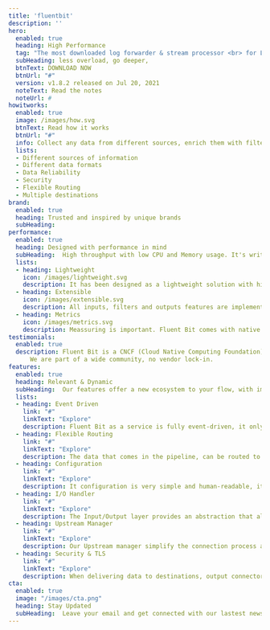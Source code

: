 ```yaml
---
title: 'fluentbit'
description: ''
hero:  
  enabled: true
  heading: High Performance
  tag: "The most downloaded log forwarder & stream processor <br> for Linux, BSD, and OSX."
  subHeading: less overload, go deeper,
  btnText: DOWNLOAD NOW
  btnUrl: "#"
  version: v1.8.2 released on Jul 20, 2021
  noteText: Read the notes
  noteUrl: #
howitworks: 
  enabled: true
  image: /images/how.svg   
  btnText: Read how it works
  btnUrl: "#"
  info: Collect any data from different sources, enrich them with filters and send them to multiple destinations. 
  lists: 
  - Different sources of information
  - Different data formats
  - Data Reliability
  - Security
  - Flexible Routing
  - Multiple destinations 
brand: 
  enabled: true 
  heading: Trusted and inspired by unique brands
  subHeading: 
performance: 
  enabled: true
  heading: Designed with performance in mind
  subHeading:  High throughput with low CPU and Memory usage. It's written in C language and has a pluggable architecture supporting more than 70 extensions for inputs, filters and outputs.
  lists:
  - heading: Lightweight
    icon: /images/lightweight.svg
    description: It has been designed as a lightweight solution with high performance in mind. From a design perspective, it's fully asynchronous (event-driven) and take the most of the operating systems API for performance and reliability.
  - heading: Extensible
    icon: /images/extensible.svg
    description: All inputs, filters and outputs features are implemented through the plugins interface. Extend the features with C, Lua (filters) or Golang (outputs).
  - heading: Metrics
    icon: /images/metrics.svg
    description: Meassuring is important. Fluent Bit comes with native plugins to gather metrics from your CPU, Memory, Disk I/O and Network usage on Linux systems. In addition, it can receive metrics from external services like Statsd and Collectd.
testimonials:
  enabled: true
  description: Fluent Bit is a CNCF (Cloud Native Computing Foundation) subproject under the umbrella of Fluentd.
      We are part of a wide community, no vendor lock-in.
features:
  enabled: true
  heading: Relevant & Dynamic
  subHeading:  Our features offer a new ecosystem to your flow, with improvements of    <br> greater permanence in high performance.
  lists:
  - heading: Event Driven
    link: "#"
    linkText: "Explore"
    description: Fluent Bit as a service is fully event-driven, it only use asynchronous operations to collect and deliver data
  - heading: Flexible Routing
    link: "#"
    linkText: "Explore"
    description: The data that comes in the pipeline, can be routed to multiple places using custom routing rules. Ship your data to multiple places with zero-copy strategy.
  - heading: Configuration
    link: "#"
    linkText: "Explore"
    description: It configuration is very simple and human-readable, it allow to specify how it will behave, which features to enable and how Routing is performed.
  - heading: I/O Handler
    link: "#"
    linkText: "Explore"
    description: The Input/Output layer provides an abstraction that allow to perform read/write operations in an asynchronous way.
  - heading: Upstream Manager
    link: "#"
    linkText: "Explore"
    description: Our Upstream manager simplify the connection process and take care of timeout/network exceptions and Keepalive states.
  - heading: Security & TLS
    link: "#"
    linkText: "Explore"
    description: When delivering data to destinations, output connectors inherit full TLS capabilities in an abstracted way. Add your certificates as required.
cta:
  enabled: true
  image: "/images/cta.png"
  heading: Stay Updated
  subHeading:  Leave your email and get connected with our lastest news, relases and more.
---
```


